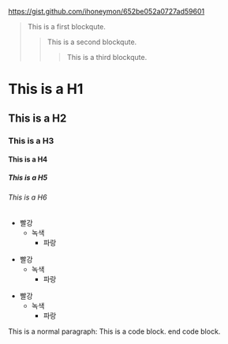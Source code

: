 https://gist.github.com/ihoneymon/652be052a0727ad59601

> This is a first blockqute.
>	> This is a second blockqute.
>	>	> This is a third blockqute.

# This is a H1
## This is a H2
### This is a H3
#### This is a H4
##### This is a H5
###### This is a H6

* 빨강
  * 녹색
    * 파랑

+ 빨강
  + 녹색
    + 파랑

- 빨강
  - 녹색
    - 파랑

This is a normal paragraph:
    This is a code block.
end code block.

